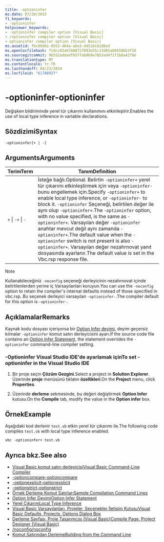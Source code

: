 ```yaml
---
title: -optioninfer
ms.date: 07/20/2015
f1_keywords:
- -optioninfer
helpviewer_keywords:
- -optioninfer compiler option [Visual Basic]
- /optioninfer compiler option [Visual Basic]
- optioninfer compiler option [Visual Basic]
ms.assetid: f6c09db1-0553-464a-abe3-d4510c61d6ed
ms.openlocfilehash: f1dcc03a67880727893e55c13d65a804586b3f56
ms.sourcegitcommit: 9b552addadfb57fab0b9e7852ed4f1f1b8a42f8e
ms.translationtype: MT
ms.contentlocale: tr-TR
ms.lasthandoff: 04/23/2019
ms.locfileid: "61788927"
---
```

# <a name="-optioninfer"></a><span data-ttu-id="0c86c-102">-optioninfer</span><span class="sxs-lookup"><span data-stu-id="0c86c-102">-optioninfer</span></span>
<span data-ttu-id="0c86c-103">Değişken bildiriminde yerel tür çıkarımı kullanımını etkinleştirir.</span><span class="sxs-lookup"><span data-stu-id="0c86c-103">Enables the use of local type inference in variable declarations.</span></span>  
  
## <a name="syntax"></a><span data-ttu-id="0c86c-104">Sözdizimi</span><span class="sxs-lookup"><span data-stu-id="0c86c-104">Syntax</span></span>  
  
```  
-optioninfer[+ | -]  
```  
  
## <a name="arguments"></a><span data-ttu-id="0c86c-105">Arguments</span><span class="sxs-lookup"><span data-stu-id="0c86c-105">Arguments</span></span>  
  
|<span data-ttu-id="0c86c-106">Terim</span><span class="sxs-lookup"><span data-stu-id="0c86c-106">Term</span></span>|<span data-ttu-id="0c86c-107">Tanım</span><span class="sxs-lookup"><span data-stu-id="0c86c-107">Definition</span></span>|  
|---|---|  
|<span data-ttu-id="0c86c-108">`+` &#124; `-`</span><span class="sxs-lookup"><span data-stu-id="0c86c-108">`+` &#124; `-`</span></span>|<span data-ttu-id="0c86c-109">İsteğe bağlı.</span><span class="sxs-lookup"><span data-stu-id="0c86c-109">Optional.</span></span> <span data-ttu-id="0c86c-110">Belirtin `-optioninfer+` yerel tür çıkarımı etkinleştirmek için veya `-optioninfer-` bunu engellemek için.</span><span class="sxs-lookup"><span data-stu-id="0c86c-110">Specify `-optioninfer+` to enable local type inference, or `-optioninfer-` to block it.</span></span> <span data-ttu-id="0c86c-111">`-optioninfer` Seçeneği, belirtilen değer ile aynı olup `-optioninfer+`.</span><span class="sxs-lookup"><span data-stu-id="0c86c-111">The `-optioninfer` option, with no value specified, is the same as `-optioninfer+`.</span></span> <span data-ttu-id="0c86c-112">Varsayılan değer `-optioninfer` anahtar mevcut değil aynı zamanda `-optioninfer+`.</span><span class="sxs-lookup"><span data-stu-id="0c86c-112">The default value when the `-optioninfer` switch is not present is also `-optioninfer+`.</span></span> <span data-ttu-id="0c86c-113">Varsayılan değer nezahrnovat yanıt dosyasında ayarlanır.</span><span class="sxs-lookup"><span data-stu-id="0c86c-113">The default value is set in the Vbc.rsp response file.</span></span>|  
  
> [!NOTE]
>  <span data-ttu-id="0c86c-114">Kullanabileceğiniz `-noconfig` seçeneği derleyicinin nezahrnovat içinde belirtilenlerden yerine iç Varsayılanları koruyun.</span><span class="sxs-lookup"><span data-stu-id="0c86c-114">You can use the `-noconfig` option to retain the compiler's internal defaults instead of those specified in vbc.rsp.</span></span> <span data-ttu-id="0c86c-115">Bu seçenek derleyici varsayılan `-optioninfer-`.</span><span class="sxs-lookup"><span data-stu-id="0c86c-115">The compiler default for this option is `-optioninfer-`.</span></span>  
  
## <a name="remarks"></a><span data-ttu-id="0c86c-116">Açıklamalar</span><span class="sxs-lookup"><span data-stu-id="0c86c-116">Remarks</span></span>  
 <span data-ttu-id="0c86c-117">Kaynak kodu dosyası içeriyorsa bir [Option Infer deyimi](../../../visual-basic/language-reference/statements/option-infer-statement.md), deyim geçersiz kılmalar `-optioninfer` komut satırı derleyicisini ayarı.</span><span class="sxs-lookup"><span data-stu-id="0c86c-117">If the source code file contains an [Option Infer Statement](../../../visual-basic/language-reference/statements/option-infer-statement.md), the statement overrides the `-optioninfer` command-line compiler setting.</span></span>  
  
### <a name="to-set--optioninfer-in-the-visual-studio-ide"></a><span data-ttu-id="0c86c-118">-Optioninfer Visual Studio IDE'de ayarlamak için</span><span class="sxs-lookup"><span data-stu-id="0c86c-118">To set -optioninfer in the Visual Studio IDE</span></span>  
  
1. <span data-ttu-id="0c86c-119">Bir proje seçin **Çözüm Gezgini**.</span><span class="sxs-lookup"><span data-stu-id="0c86c-119">Select a project in **Solution Explorer**.</span></span> <span data-ttu-id="0c86c-120">Üzerinde **proje** menüsünü tıklatın **özellikleri**.</span><span class="sxs-lookup"><span data-stu-id="0c86c-120">On the **Project** menu, click **Properties**.</span></span>  
  
2. <span data-ttu-id="0c86c-121">Üzerinde **derleme** sekmesinde, bu değeri değiştirmek **Option Infer** kutusu.</span><span class="sxs-lookup"><span data-stu-id="0c86c-121">On the **Compile** tab, modify the value in the **Option infer** box.</span></span>  
  
## <a name="example"></a><span data-ttu-id="0c86c-122">Örnek</span><span class="sxs-lookup"><span data-stu-id="0c86c-122">Example</span></span>  
 <span data-ttu-id="0c86c-123">Aşağıdaki kod derlenir `test.vb` etkin yerel tür çıkarımı ile.</span><span class="sxs-lookup"><span data-stu-id="0c86c-123">The following code compiles `test.vb` with local type inference enabled.</span></span>  
  
```console
vbc -optioninfer+ test.vb  
```  
  
## <a name="see-also"></a><span data-ttu-id="0c86c-124">Ayrıca bkz.</span><span class="sxs-lookup"><span data-stu-id="0c86c-124">See also</span></span>

- [<span data-ttu-id="0c86c-125">Visual Basic komut satırı derleyicisi</span><span class="sxs-lookup"><span data-stu-id="0c86c-125">Visual Basic Command-Line Compiler</span></span>](../../../visual-basic/reference/command-line-compiler/index.md)
- [<span data-ttu-id="0c86c-126">-optioncompare</span><span class="sxs-lookup"><span data-stu-id="0c86c-126">-optioncompare</span></span>](../../../visual-basic/reference/command-line-compiler/optioncompare.md)
- [<span data-ttu-id="0c86c-127">-optionexplicit</span><span class="sxs-lookup"><span data-stu-id="0c86c-127">-optionexplicit</span></span>](../../../visual-basic/reference/command-line-compiler/optionexplicit.md)
- [<span data-ttu-id="0c86c-128">-optionstrict</span><span class="sxs-lookup"><span data-stu-id="0c86c-128">-optionstrict</span></span>](../../../visual-basic/reference/command-line-compiler/optionstrict.md)
- [<span data-ttu-id="0c86c-129">Örnek Derleme Komut Satırları</span><span class="sxs-lookup"><span data-stu-id="0c86c-129">Sample Compilation Command Lines</span></span>](../../../visual-basic/reference/command-line-compiler/sample-compilation-command-lines.md)
- [<span data-ttu-id="0c86c-130">Option Infer Deyimi</span><span class="sxs-lookup"><span data-stu-id="0c86c-130">Option Infer Statement</span></span>](../../../visual-basic/language-reference/statements/option-infer-statement.md)
- [<span data-ttu-id="0c86c-131">Yerel Çıkarım</span><span class="sxs-lookup"><span data-stu-id="0c86c-131">Local Type Inference</span></span>](../../../visual-basic/programming-guide/language-features/variables/local-type-inference.md)
- [<span data-ttu-id="0c86c-132">Visual Basic Varsayılanları, Projeler, Seçenekler İletişim Kutusu</span><span class="sxs-lookup"><span data-stu-id="0c86c-132">Visual Basic Defaults, Projects, Options Dialog Box</span></span>](/visualstudio/ide/reference/visual-basic-defaults-projects-options-dialog-box)
- [<span data-ttu-id="0c86c-133">Derleme Sayfası, Proje Tasarımcısı (Visual Basic)</span><span class="sxs-lookup"><span data-stu-id="0c86c-133">Compile Page, Project Designer (Visual Basic)</span></span>](/visualstudio/ide/reference/compile-page-project-designer-visual-basic)
- [<span data-ttu-id="0c86c-134">/noconfig</span><span class="sxs-lookup"><span data-stu-id="0c86c-134">/noconfig</span></span>](../../../visual-basic/reference/command-line-compiler/noconfig.md)
- [<span data-ttu-id="0c86c-135">Komut Satırından Derleme</span><span class="sxs-lookup"><span data-stu-id="0c86c-135">Building from the Command Line</span></span>](../../../visual-basic/reference/command-line-compiler/building-from-the-command-line.md)
